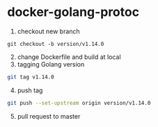# docker-golang-protoc

1. checkout new branch
```
git checkout -b version/v1.14.0
```
2. change Dockerfile and build at local
3. tagging Golang version
```bash
git tag v1.14.0
```
4. push tag
```bash
git push --set-upstream origin version/v1.14.0
```
5. pull request to master
